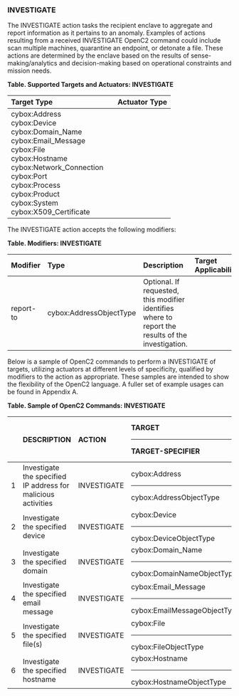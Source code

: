 ### INVESTIGATE
The INVESTIGATE action tasks the recipient enclave to aggregate and report information as it pertains to an anomaly.
Examples of actions resulting from a received INVESTIGATE OpenC2 command could include scan multiple machines, quarantine an endpoint, or detonate a file. These actions are determined by the enclave based on the results of sense-making/analytics and decision-making based on operational constraints and mission needs.

**Table. Supported Targets and Actuators: INVESTIGATE**

| Target Type |  | Actuator Type | 
| :--- | :--- | :--- | 
| cybox:Address<br>cybox:Device<br>cybox:Domain_Name<br>cybox:Email_Message<br>cybox:File<br>cybox:Hostname<br>cybox:Network_Connection<br>cybox:Port<br>cybox:Process<br>cybox:Product<br>cybox:System<br>cybox:X509_Certificate |  |  | 

The INVESTIGATE action accepts the following modifiers:

**Table. Modifiers: INVESTIGATE**

| Modifier | Type | Description | Target Applicability | 
| :--- | :--- | :--- | :--- | 
| report-to | cybox:AddressObjectType | Optional.  If requested, this modifier identifies where to report the results of the investigation. |  | 

Below is a sample of OpenC2 commands to perform a INVESTIGATE of targets, utilizing actuators at different levels of specificity, qualified by modifiers to the action as appropriate. These samples are intended to show the flexibility of the OpenC2 language. A fuller set of example usages can be found in Appendix A.

**Table. Sample of OpenC2 Commands: INVESTIGATE**

|  | DESCRIPTION | ACTION | TARGET<hr>TARGET-SPECIFIER | ACTUATOR<hr>ACTUATOR-SPECIFIER | MODIFIER | 
| :--- | :--- | :--- | :--- | :--- | :--- | 
| 1 | Investigate the specified IP address for malicious activities | INVESTIGATE | cybox:Address<hr>cybox:AddressObjectType | <hr> | [report-to] | 
| 2 | Investigate the specified device | INVESTIGATE | cybox:Device<hr>cybox:DeviceObjectType | <hr> | [report-to] | 
| 3 | Investigate the specified domain | INVESTIGATE | cybox:Domain_Name<hr>cybox:DomainNameObjectType | <hr> | [report-to] | 
| 4 | Investigate the specified email message | INVESTIGATE | cybox:Email_Message<hr>cybox:EmailMessageObjectType | <hr> | [report-to] | 
| 5 | Investigate the specified file(s) | INVESTIGATE | cybox:File<hr>cybox:FileObjectType | <hr> | [report-to] | 
| 6 | Investigate the specified hostname | INVESTIGATE | cybox:Hostname<hr>cybox:HostnameObjectType | <hr> | [report-to] | 
